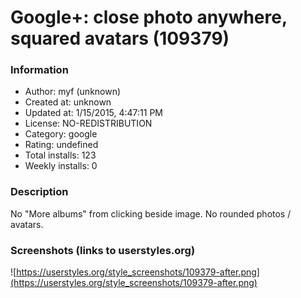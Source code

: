 # Google+: close photo anywhere, squared avatars (109379)

### Information
- Author: myf (unknown)
- Created at: unknown
- Updated at: 1/15/2015, 4:47:11 PM
- License: NO-REDISTRIBUTION
- Category: google
- Rating: undefined
- Total installs: 123
- Weekly installs: 0


### Description
No "More albums" from clicking beside image.
No rounded photos / avatars.


### Screenshots (links to userstyles.org)
![https://userstyles.org/style_screenshots/109379-after.png](https://userstyles.org/style_screenshots/109379-after.png)


